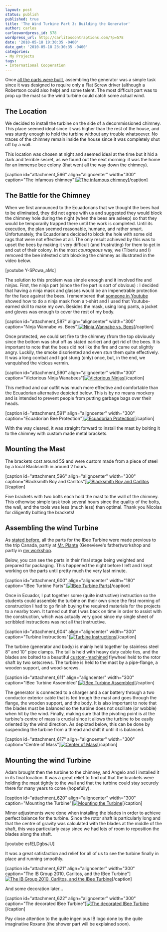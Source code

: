 ```yaml
---
layout: post
status: publish
published: true
title: 'The Wind Turbine Part 3: Building the Generator'
author: carlos
carloswordpress_id: 578
wordpress_url: http://carlitoscontraptions.com/?p=578
date: '2010-05-18 19:30:35 -0400'
date_gmt: '2010-05-18 23:30:35 -0400'
categories:
- My Projects
tags:
- International Cooperation
---
```

Once [all the parts were built](http://carlitoscontraptions.com/2010/05/the-wind-turbine-part-2-desing-and-materials/ "The Wind Turbine Part 2: Design and Materials"), assembling the generator was a simple task since it was designed to require only a Flat Screw driver (although a Robertson could also help) and some talent. The most difficult part was to prop up the mast so the wind turbine could catch some actual wind.

## The Location

We decided to install the turbine on the side of a decommissioned chimney. This place seemed ideal since it was higher than the rest of the house, and was sturdy enough to hold the turbine without any trouble whatsoever. No traces of the chimney remain inside the house since it was completely shut off by a wall.

This location was chosen at night and seemed ideal at the time but it hid a dark and terrible secret, as we found out the next morning: it was the home for an immense bee colony (that went all the way down the chimney).

\[caption id="attachment_566" align="aligncenter" width="300" caption="The infamous chimney"\][![The infamous chimney](http://carlitoscontraptions.com/wp-content/uploads/2010/02/IMG_3447-300x225.jpg "The infamous chimney")](http://carlitoscontraptions.com/wp-content/uploads/2010/02/IMG_3447.jpg)\[/caption\]

## The Battle for the Chimney

When we first announced to the Ecuadorians that we thought the bees had to be eliminated, they did not agree with us and suggested they would block the chimney hole during the night (when the bees are asleep) so that they would be temporarily trapped there until the work is completed. Until its execution, the plan seemed reasonable, humane, and rather smart. Unfortunately, the Ecuadorians decided to block the hole with some old rags that were not effective at all. The only result achieved by this was to upset the bees by making it very difficult (and frustrating) for them to get in and out of their colony. In the most _courageous_ way, we (Tiberiu and I) removed the bee infested cloth blocking the chimney as illustrated in the video below.

\[youtube Y-SPcwa_aMc\]

The solution to this problem was simple enough and it involved fire and ninjas. First, the ninja part (since the fire part is sort of obvious) : I decided that having a ninja mask and glasses would be an impenetrable protection for the face against the bees. I remembered that [someone in Youtube](http://www.youtube.com/watch?v=e4NoKfrQ9tw "Ninja mask from t-shirt") showed how to do a ninja mask from a t-shirt and I used that Youtube-earned skill to make my own. Besides the mask, using long pants, a jacket and gloves was enough to cover the rest of my body.

\[caption id="attachment_587" align="aligncenter" width="300" caption="Ninja Wannabe vs. Bees"\][![Ninja Wannabe vs. Bees](http://carlitoscontraptions.com/wp-content/uploads/2010/05/2010-01-131-300x240.jpg "Ninja Wannabe vs. Bees")](http://carlitoscontraptions.com/wp-content/uploads/2010/05/2010-01-131.jpg)\[/caption\]

Once protected, we could set fire to the chimney (from the top obviously since the bottom was shut off as stated earlier) and get rid of the bees. It is important to note that the bees did not like the fire and came out slightly angry. Luckily, the smoke disoriented and even stun them quite effectively. It was a long combat and I got stung (only) once, but, in the end, we vanquished the vicious vermin.

\[caption id="attachment_590" align="aligncenter" width="300" caption="Victorious Ninja Wanabees"\][![Victorious Ninjas](http://carlitoscontraptions.com/wp-content/uploads/2010/05/PA2903191-300x215.jpg "Victorious Ninjas")](http://carlitoscontraptions.com/wp-content/uploads/2010/05/PA2903191.jpg)\[/caption\]

This method and our outfit was much more effective and comfortable than the Ecuadorian alternative depicted below. This is by no means mockery and is intended to prevent people from putting garbage bags over their heads.

\[caption id="attachment_591" align="aligncenter" width="300" caption="Ecuadorian Bee Protection"\][![Ecuadorian Protection](http://carlitoscontraptions.com/wp-content/uploads/2010/05/Ecuador-2010-300x214.jpg "Ecuadorian Protection")](http://carlitoscontraptions.com/wp-content/uploads/2010/05/Ecuador-2010.jpg)\[/caption\]

With the way cleared, it was straight forward to install the mast by bolting it to the chimney with custom made metal brackets.

## Mounting the Mast

The brackets cost around 5$ and were custom made from a piece of steel by a local Blacksmith in around 2 hours.

\[caption id="attachment_596" align="aligncenter" width="300" caption="Blacksmith Boy and Carlitos"\][![Blacksmith Boy and Carlitos](http://carlitoscontraptions.com/wp-content/uploads/2010/05/IMG_4170-300x225.jpg "Blacksmith Boy and Carlitos")](http://carlitoscontraptions.com/wp-content/uploads/2010/05/IMG_4170.jpg)\[/caption\]

Five brackets with two bolts each hold the mast to the wall of the chimney. This otherwise simple task took several hours since the quality of the bolts, the wall, and the tools was less (much less) than optimal. Thank you Nicolas for diligently bolting the brackets!

## Assembling the wind Turbine

As [stated before](http://carlitoscontraptions.com/2010/05/the-wind-turbine-part-2-desing-and-materials/ "The wind Turbine Part 2: Desing and Materials"), all the parts for the IBee Turbine were made previous to the trip Canada, partly at [Mr. Plante](http://maps.google.ca/maps?layer=c&cbll=45.580455,-73.788764&cbp=12,97.27,,0,2.17&ved=0CBkQ2wU&ei=ZLx8S4KWMo6GzASBs-XkCA&ie=UTF8&hq=&hnear=5478+Avenue+Bourret,+Montr%C3%A9al,+Communaut%C3%A9-Urbaine-de-Montr%C3%A9al,+Qu%C3%A9bec&ll=45.580977,-73.788922&spn=0,359.97262&z=16&panoid=gwm0VGZgTiDg36BtysL9zw) (Genevieve's father)workshop and partly in [my workshop](http://carlitoscontraptions.com/2008/12/basement-cleanup/ "Carlitos' Workshop").

Below, you can see the parts in their final stage being weighted and prepared for packaging. This happened the night before I left and I kept working on the parts until pretty much the very last minute.

\[caption id="attachment_600" align="aligncenter" width="180" caption="IBee Turbine Parts"\][![IBee Turbine Parts](http://carlitoscontraptions.com/wp-content/uploads/2010/05/Turbine_Parts-180x300.jpg "IBee Turbine Parts")](http://carlitoscontraptions.com/wp-content/uploads/2010/05/Turbine_Parts.jpg)\[/caption\]

Once in Ecuador, I put together some (quite instructive) instruction so the students could assemble the turbine on their own since the first morning of construction I had to go finish buying the required materials for the projects to a nearby town. It turned out that I was back on time in order to assist with the construction, which was actually very good since my single sheet of scribbled instructions was not all that instructive.

\[caption id="attachment_604" align="aligncenter" width="300" caption="Turbine Instructions"\][![Turbine Instructions](http://carlitoscontraptions.com/wp-content/uploads/2010/05/IMG_4222-300x214.jpg "Turbine Instructions")](http://carlitoscontraptions.com/wp-content/uploads/2010/05/IMG_4222.jpg)\[/caption\]

The turbine (generator and body) is mainly held together by stainless steel 8" and 10" pipe clamps. The tail is held with heavy duty cable ties, and the blades are bolted to a beautiful [custom-machined](http://www.cimme.ca "CIMME") flywheel held to the rotor shaft by two setscrews. The turbine is held to the mast by a pipe-flange, a wooden support, and wood-screws.

\[caption id="attachment_611" align="aligncenter" width="300" caption="IBee Turbine Assembled"\][![IBee Turbine Assembled](http://carlitoscontraptions.com/wp-content/uploads/2010/05/Genevieve-300x180.jpg "IBee Turbine Assembled")](http://carlitoscontraptions.com/wp-content/uploads/2010/05/Genevieve.jpg)\[/caption\]

The generator is connected to a charger and a car battery through a two conductor exterior cable that is fed trough the mast and goes through the flange, the wooden support, and the body. It is also important to note that the blades must be balanced so the turbine does not oscillate (or wobble) when hit by the wind. Finally, making sure that the pivoting point is at the turbine's centre of mass is crucial since it allows the turbine to be easily oriented by the wind direction. As depicted below, this can be done by suspending the turbine from a thread and shift it until it is balanced.

\[caption id="attachment_617" align="aligncenter" width="300" caption="Centre of Mass"\][![Center of Mass](http://carlitoscontraptions.com/wp-content/uploads/2010/05/IMG_0311-300x225.jpg "Center of Mass")](http://carlitoscontraptions.com/wp-content/uploads/2010/05/IMG_0311.jpg)\[/caption\]

## Mounting the wind Turbine

Adam brought then the turbine to the chimney, and Angelo and I installed it in its final location. It was a great relief to find out that the brackets were holding the mast tightly to the wall and that the turbine could stay securely there for many years to come (hopefully).

\[caption id="attachment_620" align="aligncenter" width="300" caption="Mounting the Turbine"\][![Mounting the Turbine](http://carlitoscontraptions.com/wp-content/uploads/2010/05/mounting_the_turbine-300x214.jpg "Mounting the Turbine")](http://carlitoscontraptions.com/wp-content/uploads/2010/05/mounting_the_turbine.jpg)\[/caption\]

Minor adjustments were done when installing the blades in order to achieve perfect balance for the turbine. Since the rotor shaft is particularly long and that the centre of gravity was calculated with the blades at the middle of the shaft, this was particularly easy since we had lots of room to reposition the blades along the shaft.

\[youtube esfELDgbsJU\]

It was a great satisfaction and relief for all of us to see the turbine finally in place and running smoothly.

\[caption id="attachment_621" align="aligncenter" width="300" caption="The IB Group 2010, Carlitos, and the IBee Turbine"\][![The IB Group 2010, Carlitos, and the IBee Turbine](http://carlitoscontraptions.com/wp-content/uploads/2010/05/IMG_4249-300x225.jpg "The IB Group 2010, Carlitos, and the IBee Turbine")](http://carlitoscontraptions.com/wp-content/uploads/2010/05/IMG_4249.jpg)\[/caption\]

And some decoration later...

\[caption id="attachment_622" align="aligncenter" width="300" caption="The decorated IBee Turbine"\][![The decorated IBee Turbine](http://carlitoscontraptions.com/wp-content/uploads/2010/05/decorated_turbine-300x214.jpg "The decorated IBee Turbine")](http://carlitoscontraptions.com/wp-content/uploads/2010/05/decorated_turbine.jpg)\[/caption\]

Pay close attention to the quite ingenious IB logo done by the quite imaginative Roxane (the shower part will be explained soon).